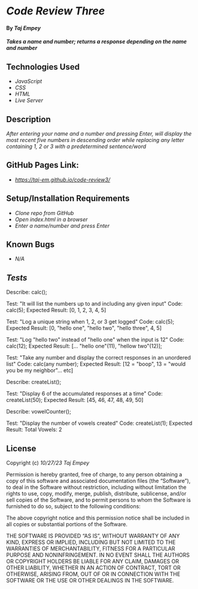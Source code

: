 # _Code Review Three_

#### By _**Taj Empey**_

#### _Takes a name and number; returns a response depending on the name and number_

## Technologies Used

- _JavaScript_
- _CSS_
- _HTML_
- _Live Server_

## Description

_After entering your name and a number and pressing Enter, will display the most recent five numbers in descending order while replacing any letter containing 1, 2 or 3 with a predetermined sentence/word_

## GitHub Pages Link:

- _https://taj-em.github.io/code-review3/_

## Setup/Installation Requirements

- _Clone repo from GitHub_
- _Open index.html in a browser_
- _Enter a name/number and press Enter_

## Known Bugs

- _N/A_


## _Tests_

Describe: calc();

Test: "It will list the numbers up to and including any given input"
Code: calc(5);
Expected Result: [0, 1, 2, 3, 4, 5]

Test: "Log a unique string when 1, 2, or 3 get logged"
Code: calc(5);
Expected Result: [0, "hello one", "hello two", "hello three", 4, 5]

Test: "Log "hello two" instead of "hello one" when the input is 12"
Code: calc(12);
Expected Result: [... "hello one"(11), "hellow two"(12)];

Test: "Take any number and display the correct responses in an unordered list"
Code: calc(any number);
Expected Result: [12 = "boop", 13 = "would you be my neighbor"... etc]

Describe: createList();

Test: "Display 6 of the accumulated responses at a time"
Code: createList(50);
Expected Result: [45, 46, 47, 48, 49, 50]

Describe: vowelCounter();

Test: "Display the number of vowels created"
Code: createList(1);
Expected Result: Total Vowels: 2



## License

Copyright (c) _10/27/23_ _Taj Empey_

Permission is hereby granted, free of charge, to any person obtaining a copy of this software and associated documentation files (the “Software”), to deal in the Software without restriction, including without limitation the rights to use, copy, modify, merge, publish, distribute, sublicense, and/or sell copies of the Software, and to permit persons to whom the Software is furnished to do so, subject to the following conditions:

The above copyright notice and this permission notice shall be included in all copies or substantial portions of the Software.

THE SOFTWARE IS PROVIDED “AS IS”, WITHOUT WARRANTY OF ANY KIND, EXPRESS OR IMPLIED, INCLUDING BUT NOT LIMITED TO THE WARRANTIES OF MERCHANTABILITY, FITNESS FOR A PARTICULAR PURPOSE AND NONINFRINGEMENT. IN NO EVENT SHALL THE AUTHORS OR COPYRIGHT HOLDERS BE LIABLE FOR ANY CLAIM, DAMAGES OR OTHER LIABILITY, WHETHER IN AN ACTION OF CONTRACT, TORT OR OTHERWISE, ARISING FROM, OUT OF OR IN CONNECTION WITH THE SOFTWARE OR THE USE OR OTHER DEALINGS IN THE SOFTWARE.